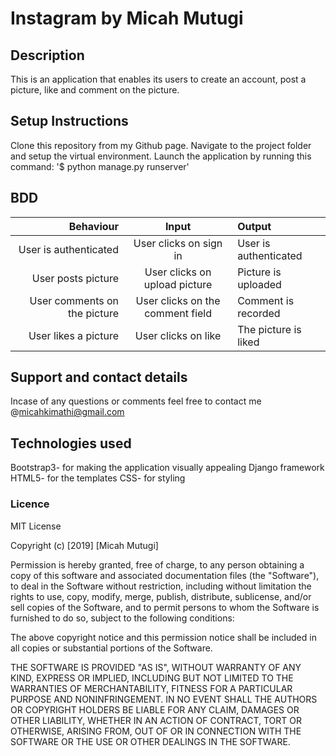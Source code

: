 # Instagram by Micah Mutugi
## Description
This is an application that enables its users to create an account, post a picture, like and comment on the picture.
## Setup Instructions
Clone this repository from my Github page.
Navigate to the project folder and setup the virtual environment. 
Launch the application by running this command: '$ python manage.py runserver'
## BDD
|   Behaviour           |   Input                 |  Output               |
|----------------------:|:-----------------------:|:----------------------|
|User is authenticated  | User clicks on sign in | User is authenticated  |
|User posts picture     | User clicks on upload picture | Picture is uploaded|
| User comments on the picture| User clicks on the comment field| Comment is recorded |
|User likes a picture | User clicks on like | The picture is liked|








## Support and contact details
Incase of any questions or comments feel free to contact me @micahkimathi@gmail.com
## Technologies used
Bootstrap3- for making the application visually appealing
Django framework
HTML5- for the templates
CSS- for styling
### Licence
MIT License

Copyright (c) [2019] [Micah Mutugi]

Permission is hereby granted, free of charge, to any person obtaining a copy
of this software and associated documentation files (the "Software"), to deal
in the Software without restriction, including without limitation the rights
to use, copy, modify, merge, publish, distribute, sublicense, and/or sell
copies of the Software, and to permit persons to whom the Software is
furnished to do so, subject to the following conditions:

The above copyright notice and this permission notice shall be included in all
copies or substantial portions of the Software.

THE SOFTWARE IS PROVIDED "AS IS", WITHOUT WARRANTY OF ANY KIND, EXPRESS OR
IMPLIED, INCLUDING BUT NOT LIMITED TO THE WARRANTIES OF MERCHANTABILITY,
FITNESS FOR A PARTICULAR PURPOSE AND NONINFRINGEMENT. IN NO EVENT SHALL THE
AUTHORS OR COPYRIGHT HOLDERS BE LIABLE FOR ANY CLAIM, DAMAGES OR OTHER
LIABILITY, WHETHER IN AN ACTION OF CONTRACT, TORT OR OTHERWISE, ARISING FROM,
OUT OF OR IN CONNECTION WITH THE SOFTWARE OR THE USE OR OTHER DEALINGS IN THE
SOFTWARE.